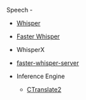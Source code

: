 Speech - 

- [Whisper](https://github.com/openai/whisper)
- [Faster Whisper](https://github.com/SYSTRAN/faster-whisper)
- WhisperX
- [faster-whisper-server](https://github.com/fedirz/faster-whisper-server)

- Inference Engine 
    - [CTranslate2](https://github.com/OpenNMT/CTranslate2/)
